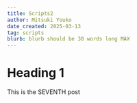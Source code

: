 ```yaml
---
title: Scripts2
author: Mitsuki Youko
date_created: 2025-03-13
tag: scripts
blurb: blurb should be 30 words long MAX
---
```


# Heading 1

This is the SEVENTH post